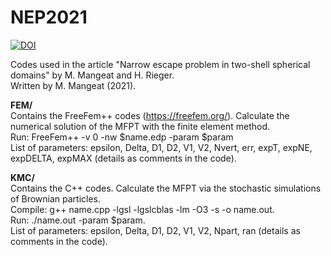 # NEP2021
<a href="https://dx.doi.org/10.5281/zenodo.5261175"><img src="https://zenodo.org/badge/399397571.svg" alt="DOI"></a>

Codes used in the article "Narrow escape problem in two-shell spherical domains" by M. Mangeat and H. Rieger.</br>
Written by M. Mangeat (2021).

<b>FEM/</b></br>
Contains the FreeFem++ codes (https://freefem.org/). Calculate the numerical solution of the MFPT with the finite element method.</br>
Run: FreeFem++ -v 0 -nw $name.edp -param $param</br>
List of parameters: epsilon, Delta, D1, D2, V1, V2, Nvert, err, expT, expNE, expDELTA, expMAX (details as comments in the code).

<b>KMC/</b></br>
Contains the C++ codes. Calculate the MFPT via the stochastic simulations of Brownian particles.</br>
Compile: g++ name.cpp -lgsl -lgslcblas -lm -O3 -s -o name.out.</br>
Run: ./name.out -param $param.</br>
List of parameters: epsilon, Delta, D1, D2, V1, V2, Npart, ran (details as comments in the code).
